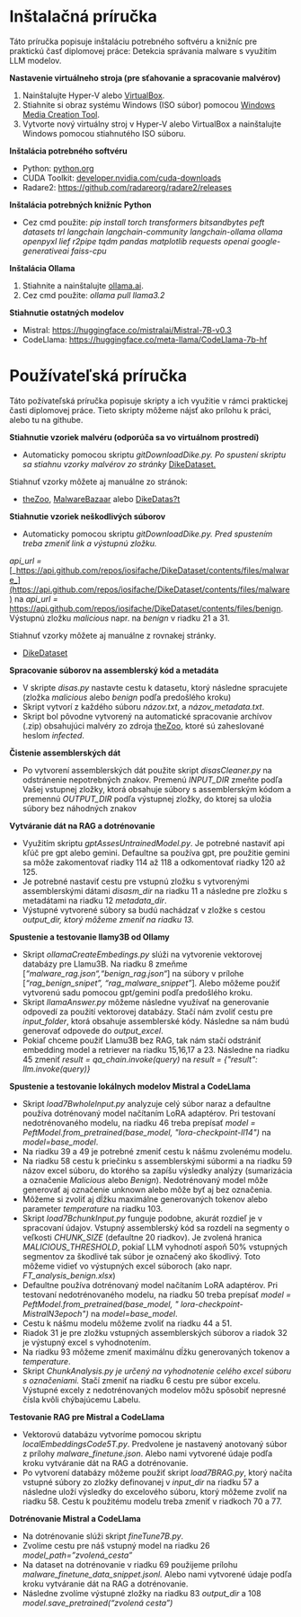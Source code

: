 #  **Inštalačná príručka**

Táto príručka popisuje inštaláciu potrebného softvéru a knižníc pre praktickú časť diplomovej práce: Detekcia správania malware s využitím LLM modelov.

**Nastavenie virtuálneho stroja (pre sťahovanie a spracovanie malvérov)**

1. Nainštalujte Hyper-V alebo [VirtualBox](https://www.virtualbox.org/wiki/Downloads).
2. Stiahnite si obraz systému Windows (ISO súbor) pomocou [Windows Media Creation Tool](https://www.microsoft.com/sk-sk/software-download/windows10).
3. Vytvorte nový virtuálny stroj v Hyper-V alebo VirtualBox a nainštalujte Windows pomocou stiahnutého ISO súboru.

**Inštalácia potrebného softvéru**

- Python: [python.org](https://www.python.org/downloads/)
- CUDA Toolkit: [developer.nvidia.com/cuda-downloads](https://developer.nvidia.com/cuda-downloads)
- Radare2: <https://github.com/radareorg/radare2/releases>

**Inštalácia potrebných knižníc Python**

- Cez cmd použite: _pip install torch transformers bitsandbytes peft datasets trl langchain langchain-community langchain-ollama ollama openpyxl lief r2pipe tqdm pandas matplotlib requests openai google-generativeai faiss-cpu_

**Inštalácia Ollama**

1. Stiahnite a nainštalujte [ollama.ai](https://ollama.ai).
2. Cez cmd použite: _ollama pull llama3.2_

**Stiahnutie ostatných modelov**

- Mistral: <https://huggingface.co/mistralai/Mistral-7B-v0.3>
- CodeLlama: <https://huggingface.co/meta-llama/CodeLlama-7b-hf>



# **Používateľská príručka**

Táto požívateľská príručka popisuje skripty a ich využitie v rámci praktickej časti diplomovej práce. Tieto skripty môžeme nájsť ako prílohu k práci, alebo tu na githube.

**Stiahnutie vzoriek malvéru (odporúča sa vo virtuálnom prostredí)**

- Automaticky pomocou skriptu _gitDownloadDike.py. Po spustení skriptu sa stiahnu vzorky malvérov zo stránky_ [DikeDataset.](https://github.com/iosifache/DikeDataset/tree/main/files/malware)

Stiahnuť vzorky môžete aj manuálne zo stránok:

- [theZoo](https://github.com/ytisf/theZoo), [MalwareBazaar](https://bazaar.abuse.ch/browse/) alebo [DikeDatas?t](https://github.com/iosifache/DikeDataset/tree/main/files/malware)

**Stiahnutie vzoriek neškodlivých súborov**

- Automaticky pomocou skriptu _gitDownloadDike.py. Pred spustením treba zmeniť link a výstupnú zložku._

_api_url =_ [_https://api.github.com/repos/iosifache/DikeDataset/contents/files/malware_](https://api.github.com/repos/iosifache/DikeDataset/contents/files/malware) na _api_url =_ <https://api.github.com/repos/iosifache/DikeDataset/contents/files/benign>. Výstupnú zložku _malicious_ napr. na _benign_ v riadku 21 a 31.

Stiahnuť vzorky môžete aj manuálne z rovnakej stránky.

- [DikeDataset](https://github.com/iosifache/DikeDataset/tree/main/files/benign)

**Spracovanie súborov na assemblerský kód a metadáta**

- V skripte _disas.py_ nastavte cestu k datasetu, ktorý následne spracujete (zložka _malicious_ alebo _benign_ podľa predošlého kroku)
- Skript vytvorí z každého súboru _názov.txt_, a _názov_metadata.txt_.
- Skript bol pôvodne vytvorený na automatické spracovanie archívov (.zip) obsahujúci malvéry zo zdroja [theZoo](https://github.com/ytisf/theZoo), ktoré sú zaheslované heslom _infected_.

**Čistenie assemblerských dát**

- Po vytvorení assemblerských dát použite skript _disasCleaner.py_ na odstránenie nepotrebných znakov. Premenú _INPUT_DIR_ zmeňte podľa Vašej vstupnej zložky, ktorá obsahuje súbory s assemblerským kódom a premennú _OUTPUT_DIR_ podľa výstupnej zložky, do ktorej sa uložia súbory bez náhodných znakov

**Vytváranie dát na RAG a dotrénovanie**

- Využitím skriptu _gptAssesUntrainedModel.py_. Je potrebné nastaviť api kľúč pre gpt alebo gemini. Defaultne sa používa gpt, pre použitie gemini sa môže zakomentovať riadky 114 až 118 a odkomentovať riadky 120 až 125.
- Je potrebné nastaviť cestu pre vstupnú zložku s vytvorenými assemblerskými dátami _disasm_dir_ na riadku 11 a následne pre zložku s metadátami na riadku 12 _metadata_dir_.
- Výstupné vytvorené súbory sa budú nachádzať v zložke s cestou _output_dir, ktorý môžeme zmeniť na riadku 13._

**Spustenie a testovanie llamy3B od Ollamy**

- Skript _ollamaCreateEmbedings.py_ slúži na vytvorenie vektorovej databázy pre Llamu3B. Na riadku 8 zmeňme \[_“malware_rag.json“,“benign_rag.json“_\] na súbory v prílohe \[_“rag_benign_snipet”, “rag_malware_snippet”_\]_._ Alebo môžeme použiť vytvorenú sadu pomocou gpt/gemini podľa predošlého kroku.
- Skript _llamaAnswer.py_ môžeme následne využívať na generovanie odpovedí za použití vektorovej databázy. Stačí nám zvoliť cestu pre _input_folder_, ktorá obsahuje assemblerské kódy. Následne sa nám budú generovať odpovede do _output_excel_.
- Pokiaľ chceme použiť Llamu3B bez RAG, tak nám stačí odstrániť embedding model a retriever na riadku 15,16,17 a 23. Následne na riadku 45 zmeniť _result = qa_chain.invoke(query)_ na _result = {"result": llm.invoke(query)}_

**Spustenie a testovanie lokálnych modelov Mistral a CodeLlama**

- Skript _load7BwholeInput.py_ analyzuje celý súbor naraz a defaultne používa dotrénovaný model načítaním LoRA adaptérov. Pri testovaní nedotrénovaného modelu, na riadku 46 treba prepísať _model = PeftModel.from_pretrained(base_model, "lora-checkpoint-ll14")_ na _model=base_model_.
- Na riadku 39 a 49 je potrebné zmeniť cestu k nášmu zvolenému modelu.
- Na riadku 58 cestu k priečinku s assemblerskými súbormi a na riadku 59 názov excel súboru, do ktorého sa zapíšu výsledky analýzy (sumarizácia a označenie _Malicious_ alebo _Benign_). Nedotrénovaný model môže generovať aj označenie unknown alebo môže byť aj bez označenia.
- Môžeme si zvoliť aj dĺžku maximálne generovaných tokenov alebo parameter _temperature_ na riadku 103.
- Skript _load7BchunkInput.py_ funguje podobne, akurát rozdieľ je v spracovaní údajov. Vstupný assemblerský kód sa rozdelí na segmenty o veľkosti _CHUNK_SIZE_ (defaultne 20 riadkov). Je zvolená hranica _MALICIOUS_THRESHOLD_, pokiaľ LLM vyhodnotí aspoň 50% vstupných segmentov za škodlivé tak súbor je označený ako škodlivý. Toto môžeme vidieť vo výstupných excel súboroch (ako napr. _FT_analysis_benign.xlsx_)
- Defaultne používa dotrénovaný model načítaním LoRA adaptérov. Pri testovaní nedotrénovaného modelu, na riadku 50 treba prepísať _model = PeftModel.from_pretrained(base_model, "_ _lora-checkpoint-MistralN3epoch")_ na _model=base_model_.
- Cestu k nášmu modelu môžeme zvoliť na riadku 44 a 51.
- Riadok 31 je pre zložku vstupných assemblerských súborov a riadok 32 je výstupný excel s vyhodnotením.
- Na riadku 93 môžeme zmeniť maximálnu dĺžku generovaných tokenov a _temperature_.
- Skript _ChunkAnalysis.py je určený na vyhodnotenie celého excel súboru s označeniami._ Stačí zmeniť na riadku 6 cestu pre súbor excelu. Výstupné excely z nedotrénovaných modelov môžu spôsobiť nepresné čísla kvôli chýbajúcemu Labelu.

**Testovanie RAG pre Mistral a CodeLlama**

- Vektorovú databázu vytvoríme pomocou skriptu _localEmbeddingsCode5T.py_. Predvolene je nastavený anotovaný súbor z prílohy _malware_finetune.json_. Alebo nami vytvorené údaje podľa kroku vytváranie dát na RAG a dotrénovanie.
- Po vytvorení databázy môžeme použiť skript _load7BRAG.py_, ktorý načíta vstupné súbory zo zložky definovanej v _input_dir_ na riadku 57 a následne uloží výsledky do excelového súboru, ktorý môžeme zvoliť na riadku 58. Cestu k použitému modelu treba zmeniť v riadkoch 70 a 77.

**Dotrénovanie Mistral a CodeLlama**

- Na dotrénovanie slúži skript _fineTune7B.py_.
- Zvolíme cestu pre náš vstupný model na riadku 26 _model_path=”zvolená_cesta”_
- Na dataset na dotrénovanie v riadku 69 použijeme prílohu _malware_finetune_data_snippet.jsonl._ Alebo nami vytvorené údaje podľa kroku vytváranie dát na RAG a dotrénovanie.
- Následne zvolíme výstupné zložky na riadku 83 _output_dir_ a 108 _model.save_pretrained(“zvolená cesta”)_
